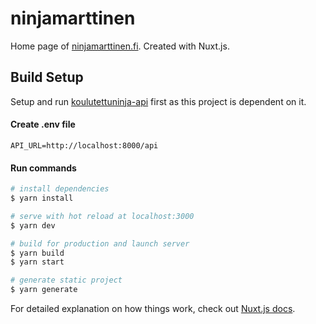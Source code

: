 # ninjamarttinen

Home page of [ninjamarttinen.fi](https://ninjamarttinen.fi). Created with Nuxt.js.

## Build Setup

Setup and run [koulutettuninja-api](https://github.com/kennyhei/koulutettuninja-api) first as this project is dependent on it.

#### Create .env file
```
API_URL=http://localhost:8000/api
```

#### Run commands
```bash
# install dependencies
$ yarn install

# serve with hot reload at localhost:3000
$ yarn dev

# build for production and launch server
$ yarn build
$ yarn start

# generate static project
$ yarn generate
```

For detailed explanation on how things work, check out [Nuxt.js docs](https://nuxtjs.org).
